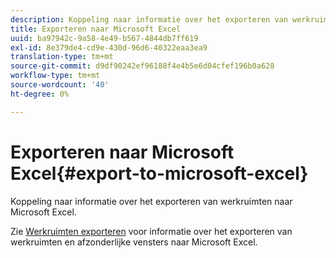 ```yaml
---
description: Koppeling naar informatie over het exporteren van werkruimten naar Microsoft Excel.
title: Exporteren naar Microsoft Excel
uuid: ba97942c-9a58-4e49-b567-4844db7ff619
exl-id: 8e379de4-cd9e-430d-96d6-40322eaa3ea9
translation-type: tm+mt
source-git-commit: d9df90242ef96188f4e4b5e6d04cfef196b0a628
workflow-type: tm+mt
source-wordcount: '40'
ht-degree: 0%

---
```


# Exporteren naar Microsoft Excel{#export-to-microsoft-excel}

Koppeling naar informatie over het exporteren van werkruimten naar Microsoft Excel.

Zie [Werkruimten exporteren](../../../../home/c-get-started/c-work-worksp/c-ex-wksp.md#concept-27e4457bd14b43f198071e38d85d6d2f) voor informatie over het exporteren van werkruimten en afzonderlijke vensters naar Microsoft Excel.

